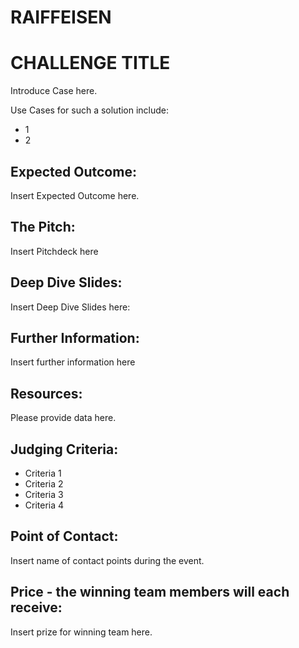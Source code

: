 # RAIFFEISEN
# CHALLENGE TITLE

Introduce Case here. 

Use Cases for such a solution include: 
* 1
* 2

## Expected Outcome:

Insert Expected Outcome here.

## The Pitch:

Insert Pitchdeck here

## Deep Dive Slides:

Insert Deep Dive Slides here:

## Further Information:

Insert further information here

## Resources:

Please provide data here.

## Judging Criteria:

* Criteria 1
* Criteria 2
* Criteria 3
* Criteria 4

## Point of Contact:

Insert name of contact points during the event. 

## Price - the winning team members will each receive:

Insert prize for winning team here.
